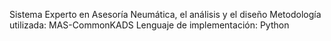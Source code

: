 Sistema Experto en Asesoría Neumática, el análisis y el diseño 
Metodología utilizada: MAS-CommonKADS
Lenguaje de implementación: Python
